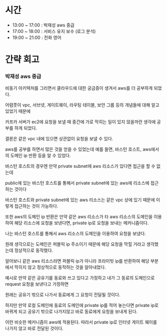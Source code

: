 # 시간
- 13:00 ~ 17:00 : 박재성 aws 중급
- 17:00 ~ 18:00 : 서비스 유지 보수 (로그 분석)
- 19:00 ~ 21:00 : 전화 영어

# 간략 회고

### 박재성 aws 중급

비동기 아키텍처를 그리면서 클라우드에 대한 궁금증이 생겨서 aws를 더 공부하게 되었다.

어렴풋이 vpc, 서브넷, 게이트웨이, 라우팅 테이블, 보안 그룹 등의 개념들에 대해 알고 있었기 때문에

카프카 서버가 ec2에 요청을 보낼 때 중간에 가로 막히는 일이 있지 않을까란 생각에 공부를 하게 되었다.

결론은 같은 vpc 내에 있으면 상관없이 요청을 보낼 수 있다.

aws를 공부를 하면서 많은 것을 얻을 수 있었는데 예를 들면, 바스턴 호스트, aws에서의 도메인 ip 반환 등을 알 수 있었다.

바스턴 호스트의 경우엔 만약 private subnet에 aws 리소스가 있다면 접근을 할 수 없는데

public에 있는 바스턴 호스트를 통해서 private subnet에 있는 aws에 리소스에 접근 하는 것이다

바스턴 호스트와 private subnet에 있는 aws 리소스는 같은 vpc 상에 있기 때문에 이렇게 접근하는 것이 가능하다.

또한 aws의 도메인 ip 반환은 만약 같은 aws 리소스가 타 aws 리소스의 도메인을 이용하여 해당 리소스에 요청을 보낸다면, private ip로 요청을 보내는 메커니즘이다.

나는 바스턴 호스트를 통해서 aws 리소스의 도메인을 이용하여 요청을 보냈다.

원래 생각으로는 도메인은 퍼블릭 ip 주소이기 때문에 해당 요청을 막힐 거라고 생각했는데 정상적으로 동작했다.

알아보니 같은 aws 리소스라면 퍼블릭 ip가 아니라 프라이빗 ip를 반환하여 해당 부분에서 막히지 않고 정상적으로 동작하는 것을 알아내었다.

예시로 만약 같은 공유기를 동료와 쓰고 있다고 가정하고 내가 그 동료의 도메인으로 request 요청을 보낸다고 가정하면

원래는 공유기 밖으로 나가서 동료에게 그 요청이 전달될 것이다.

하지만 만약 로컬 도메인에 동료의 도메인에 private ip를 적어 놓는다면 private ip로 바뀌게 되고 공유기 밖으로 나가지않고 바로 동료에게 요청을 보내게 된다.

이런 비슷한 메커니즘이 aws에 적용된다. 따라서 private ip로 인터넷 게이트 웨이를 나가지 않고 바로 전달된 것이다.